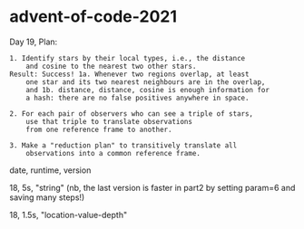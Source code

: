 # advent-of-code-2021

Day 19, Plan: 

    1. Identify stars by their local types, i.e., the distance
        and cosine to the nearest two other stars.
    Result: Success! 1a. Whenever two regions overlap, at least 
        one star and its two nearest neighbours are in the overlap, 
        and 1b. distance, distance, cosine is enough information for
        a hash: there are no false positives anywhere in space.
    
    2. For each pair of observers who can see a triple of stars,
        use that triple to translate observations 
        from one reference frame to another. 
        
    3. Make a "reduction plan" to transitively translate all 
        observations into a common reference frame. 

date, runtime, version

18,     5s,    "string" (nb, the last version is faster in part2 by setting param=6 and saving many steps!)

18,     1.5s,  "location-value-depth"
